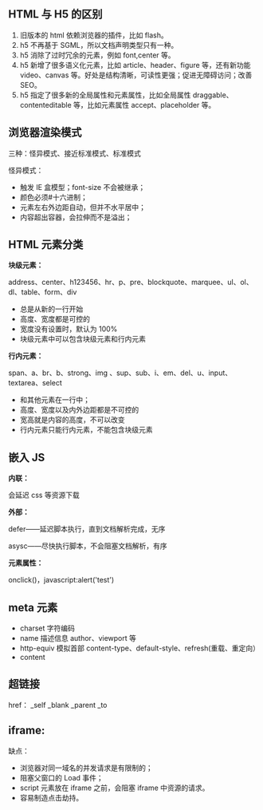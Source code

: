 ## HTML 与 H5 的区别

1. 旧版本的 html 依赖浏览器的插件，比如 flash。
2. h5 不再基于 SGML，所以文档声明类型只有一种。
3. h5 消除了过时冗余的元素，例如 font,center 等。
4. h5 新增了很多语义化元素，比如 article、header、figure 等，还有新功能 video、canvas 等。好处是结构清晰，可读性更强；促进无障碍访问；改善 SEO。
5. h5 指定了很多新的全局属性和元素属性，比如全局属性 draggable、contenteditable 等，比如元素属性 accept、placeholder 等。

## 浏览器渲染模式

三种：怪异模式、接近标准模式、标准模式

怪异模式：

- 触发 IE 盒模型；font-size 不会被继承；
- 颜色必须#十六进制；
- 元素左右外边距自动，但并不水平居中；
- 内容超出容器，会拉伸而不是溢出；

## HTML 元素分类

**块级元素：**

address、center、h123456、hr、p、pre、blockquote、marquee、ul、ol、dl、table、form、div

- 总是从新的一行开始
- 高度、宽度都是可控的
- 宽度没有设置时，默认为 100%
- 块级元素中可以包含块级元素和行内元素

**行内元素：**

span、a、br、b、strong、img 、sup、sub、i、em、del、u、input、textarea、select

- 和其他元素在一行中；
- 高度、宽度以及内外边距都是不可控的
- 宽高就是内容的高度，不可以改变
- 行内元素只能行内元素，不能包含块级元素

## 嵌入 JS

**内联：**

会延迟 css 等资源下载

**外部：**

defer——延迟脚本执行，直到文档解析完成，无序

asysc——尽快执行脚本，不会阻塞文档解析，有序

**元素属性：**

onclick()，javascript:alert('test')

## meta 元素

- charset 字符编码
- name 描述信息 author、viewport 等
- http-equiv 模拟首部 content-type、default-style、refresh(重载、重定向）
- content

## 超链接

href： \_self \_blank \_parent \_to

## iframe:

缺点：

- 浏览器对同一域名的并发请求是有限制的；
- 阻塞父窗口的 Load 事件；
- script 元素放在 iframe 之前，会阻塞 iframe 中资源的请求。
- 容易制造点击劫持。
